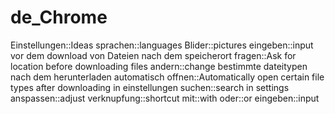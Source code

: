 # de_Chrome

Einstellungen::Ideas
sprachen::languages
Blider::pictures
eingeben::input
vor dem download von Dateien nach dem speicherort fragen::Ask for location before downloading files
andern::change
bestimmte dateitypen nach dem herunterladen automatisch offnen::Automatically open certain file types after downloading
in einstellungen suchen::search in settings
anspassen::adjust
verknupfung::shortcut
mit::with
oder::or
eingeben::input